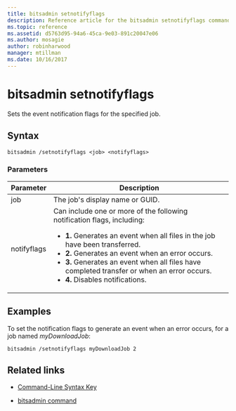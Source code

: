 ```yaml
---
title: bitsadmin setnotifyflags
description: Reference article for the bitsadmin setnotifyflags command, which sets the event notification flags for the specified job.
ms.topic: reference
ms.assetid: d5763d95-94a6-45ca-9e03-891c20047e06
ms.author: mosagie
author: robinharwood
manager: mtillman
ms.date: 10/16/2017
---
```


# bitsadmin setnotifyflags

Sets the event notification flags for the specified job.

## Syntax

```
bitsadmin /setnotifyflags <job> <notifyflags>
```

### Parameters

| Parameter | Description |
| --------- | ----------- |
| job | The job's display name or GUID. |
| notifyflags | Can include one or more of the following notification flags, including:<ul><li>**1.** Generates an event when all files in the job have been transferred.</li><li>**2.** Generates an event when an error occurs.</li><li>**3.** Generates an event when all files have completed transfer or when an error occurs.</li><li>**4.** Disables notifications.</li></ul> |

## Examples

To set the notification flags to generate an event when an error occurs, for a job named *myDownloadJob*:

```
bitsadmin /setnotifyflags myDownloadJob 2
```

## Related links

- [Command-Line Syntax Key](command-line-syntax-key.md)

- [bitsadmin command](bitsadmin.md)
